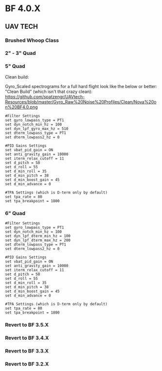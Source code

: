 # BF 4.0.X

## UAV TECH
### Brushed Whoop Class

### 2" - 3" Quad

### 5" Quad
Clean build:

Gyro_Scaled spectrograms for a full hard flight look like the below or better:
"Clean Build" (which isn't that crazy clean): https://github.com/spatzengr/UAVtech-Resources/blob/master/Gyro_Raw%20Noise%20Profiles/Clean/Nova%20on%20BF4.0.png
```
#Filter Settings
set gyro_lowpass_type = PT1
set dyn_notch_min_hz = 100
set dyn_lpf_gyro_max_hz = 510
set dterm_lowpass_type = PT1
set dterm_lowpass2_hz = 0

#PID Gains Settings
set vbat_pid_gain = ON
set anti_gravity_gain = 10000
set iterm_relax_cutoff = 11
set d_pitch = 58
set d_roll = 55
set d_min_roll = 35
set d_min_pitch = 38
set d_min_boost_gain = 45
set d_min_advance = 0

#TPA Settings (which is D-term only by default)
set tpa_rate = 80
set tpa_breakpoint = 1800
```
### 6" Quad

```
#Filter Settings
set gyro_lowpass_type = PT1
set dyn_notch_min_hz = 100
set dyn_lpf_dterm_min_hz = 100
set dyn_lpf_dterm_max_hz = 200
set dterm_lowpass_type = PT1
set dterm_lowpass2_hz = 0

#PID Gains Settings
set vbat_pid_gain = ON
set anti_gravity_gain = 10000
set iterm_relax_cutoff = 11
set d_pitch = 58
set d_roll = 55
set d_min_roll = 35
set d_min_pitch = 38
set d_min_boost_gain = 45
set d_min_advance = 0

#TPA Settings (which is D-term only by default)
set tpa_rate = 80
set tpa_breakpoint = 1800
```

### Revert to BF 3.5.X

### Revert to BF 3.4.X

### Revert to BF 3.3.X

### Revert to BF 3.2.X